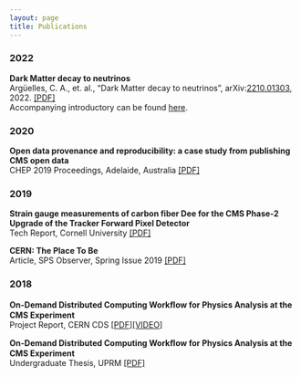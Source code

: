 ```yaml
---
layout: page
title: Publications
---
```


<h3>
    <a name='2022'></a> 2022
</h3>
<div class="media">
    <div class="media-body">
       <p class="media-heading">
          <strong>Dark Matter decay to neutrinos
</strong><br />
          Argüelles, C. A., et. al., “Dark Matter decay to neutrinos”, arXiv:<a href="https://arxiv.org/abs/2210.01303">2210.01303</a>, 2022. <a href="https://arxiv.org/pdf/2210.01303.pdf">[PDF]</a>
</strong><br />
          Accompanying introductory can be found <a href="https://youtu.be/q5jO7sCQl8c">here</a>. 
       </p>
    </div>
</div>


<h3>
    <a name='2020'></a> 2020
</h3>
<div class="media">
    <div class="media-body">
       <p class="media-heading">
          <strong>Open data provenance and reproducibility: a case study from publishing CMS open data
</strong><br />
          CHEP 2019 Proceedings, Adelaide, Australia
          <a href="https://raw.githubusercontent.com/diyaselis/diyaselis.github.io/master/chep2019_opendata_cms_proceedings.pdf">[PDF]</a>
       </p>
    </div>
</div>

<h3>
    <a name='2019'></a> 2019
</h3>
<div class="media">
    <div class="media-body">
       <p class="media-heading">
          <strong>Strain gauge measurements of carbon fiber Dee for the CMS Phase-2 Upgrade of the Tracker Forward Pixel Detector
</strong><br />
          Tech Report, Cornell University
          <a href="https://raw.githubusercontent.com/diyaselis/diyaselis.github.io/master/Cornell_REU_Final_Report.pdf">[PDF]</a>
       </p>
    </div>
</div>

<div class="media">
    <div class="media-body">
       <p class="media-heading">
          <strong>CERN: The Place To Be
</strong><br />
          Article, SPS Observer, Spring Issue 2019
          <a href="https://www.spsnational.org/the-sps-observer/spring/2019/cern-place-be">[PDF]</a>
       </p>
    </div>
</div>

<h3>
    <a name='2018'></a> 2018
</h3>

<div class="media">
    <div class="media-body">
       <p class="media-heading">
          <strong>On-Demand Distributed Computing Workﬂow for Physics Analysis at the CMS Experiment
</strong><br />
          Project Report, CERN CDS
          <a href="https://cds.cern.ch/record/2640657/files/On_Demand_Distributed_Computing_Workflow_for_Physics_Analysis_at_the_CMS_Experiment.pdf">[PDF]</a><a href="https://cds.cern.ch/record/2651281?ln=en">[VIDEO]</a>
       </p>
    </div>
</div>

<div class="media">
    <div class="media-body">
       <p class="media-heading">
          <strong>On-Demand Distributed Computing Workﬂow for Physics Analysis at the CMS Experiment
</strong><br />
          Undergraduate Thesis, UPRM
          <a href="https://github.com/diyaselis/diyaselis.github.io/raw/master/UndergradThesis.pdf">[PDF]</a>
       </p>
    </div>
</div>

